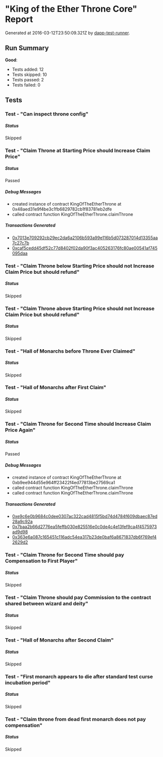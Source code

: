 # "King of the Ether Throne Core" Report

Generated at 2016-03-12T23:50:09.321Z by [dapp-test-runner](https://github.com/kieranelby/dapp-test-runner).

## Run Summary

**Good**:

* Tests added: 12
* Tests skipped: 10
* Tests passed: 2
* Tests failed: 0

## Tests

### Test - "Can inspect throne config"

##### Status

Skipped

### Test - "Claim Throne at Starting Price should Increase Claim Price"

##### Status

Passed

##### Debug Messages

* created instance of contract KingOfTheEtherThrone at 0x48aed31e9f4be3c1fb6829782cb1f83781eb2dfe
* called contract function KingOfTheEtherThrone.claimThrone

##### Transactions Generated

* [0x7013e709292cb29ec2da6a2106b593a99e116b5d073287014d13355aa7c27c7b](http://testnet.etherscan.io/tx/0x7013e709292cb29ec2da6a2106b593a99e116b5d073287014d13355aa7c27c7b)
* [0xcaf5cedd45df52c77d8402f02da90f3ac405263176fc80ae00541af745095daa](http://testnet.etherscan.io/tx/0xcaf5cedd45df52c77d8402f02da90f3ac405263176fc80ae00541af745095daa)

### Test - "Claim Throne below Starting Price should not Increase Claim Price but should refund"

##### Status

Skipped

### Test - "Claim Throne above Starting Price should not Increase Claim Price but should refund"

##### Status

Skipped

### Test - "Hall of Monarchs before Throne Ever Claimed"

##### Status

Skipped

### Test - "Hall of Monarchs after First Claim"

##### Status

Skipped

### Test - "Claim Throne for Second Time should Increase Claim Price Again"

##### Status

Passed

##### Debug Messages

* created instance of contract KingOfTheEtherThrone at 0xb9ee944d55e964ff23422f4ed77813be27569ca1
* called contract function KingOfTheEtherThrone.claimThrone
* called contract function KingOfTheEtherThrone.claimThrone

##### Transactions Generated

* [0xe9c6e0b9684c0dee0307ac322cad4815f5bd74d4784f609dbaec87ed28a9c92a](http://testnet.etherscan.io/tx/0xe9c6e0b9684c0dee0307ac322cad4815f5bd74d4784f609dbaec87ed28a9c92a)
* [0x7baa2b66d2776ea5feffb030e825516e0c0de4c4e13fef9ca4f4575973ad9d98](http://testnet.etherscan.io/tx/0x7baa2b66d2776ea5feffb030e825516e0c0de4c4e13fef9ca4f4575973ad9d98)
* [0x363e6a087c165451c116adc54ea317b23de0baf6a8671837db6f769ef42629d2](http://testnet.etherscan.io/tx/0x363e6a087c165451c116adc54ea317b23de0baf6a8671837db6f769ef42629d2)

### Test - "Claim Throne for Second Time should pay Compensation to First Player"

##### Status

Skipped

### Test - "Claim Throne should pay Commission to the contract shared between wizard and deity"

##### Status

Skipped

### Test - "Hall of Monarchs after Second Claim"

##### Status

Skipped

### Test - "First monarch appears to die after standard test curse incubation period"

##### Status

Skipped

### Test - "Claim throne from dead first monarch does not pay compensation"

##### Status

Skipped


